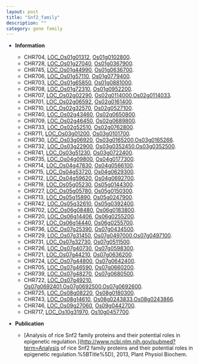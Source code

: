 ```yaml
---
layout: post
title: "Snf2_family"
description: ""
category: gene family
---
```


* **Information**  
    + CHR704, [LOC_Os01g01312](http://rice.plantbiology.msu.edu/cgi-bin/ORF_infopage.cgi?orf=LOC_Os01g01312), [Os01g0102800](http://rapdb.dna.affrc.go.jp/viewer/gbrowse_details/irgsp1?name=Os01g0102800).
    + CHR728, [LOC_Os01g27040](http://rice.plantbiology.msu.edu/cgi-bin/ORF_infopage.cgi?orf=LOC_Os01g27040), [Os01g0367900](http://rapdb.dna.affrc.go.jp/viewer/gbrowse_details/irgsp1?name=Os01g0367900).
    + CHR745, [LOC_Os01g44990](http://rice.plantbiology.msu.edu/cgi-bin/ORF_infopage.cgi?orf=LOC_Os01g44990), [Os01g0636700](http://rapdb.dna.affrc.go.jp/viewer/gbrowse_details/irgsp1?name=Os01g0636700).
    + CHR706, [LOC_Os01g57110](http://rice.plantbiology.msu.edu/cgi-bin/ORF_infopage.cgi?orf=LOC_Os01g57110), [Os01g0779400](http://rapdb.dna.affrc.go.jp/viewer/gbrowse_details/irgsp1?name=Os01g0779400).
    + CHR703, [LOC_Os01g65850](http://rice.plantbiology.msu.edu/cgi-bin/ORF_infopage.cgi?orf=LOC_Os01g65850), [Os01g0881000](http://rapdb.dna.affrc.go.jp/viewer/gbrowse_details/irgsp1?name=Os01g0881000).
    + CHR708, [LOC_Os01g72310](http://rice.plantbiology.msu.edu/cgi-bin/ORF_infopage.cgi?orf=LOC_Os01g72310), [Os01g0952200](http://rapdb.dna.affrc.go.jp/viewer/gbrowse_details/irgsp1?name=Os01g0952200).
    + CHR707, [LOC_Os02g02290](http://rice.plantbiology.msu.edu/cgi-bin/ORF_infopage.cgi?orf=LOC_Os02g02290), [Os02g0114000](http://rapdb.dna.affrc.go.jp/viewer/gbrowse_details/irgsp1?name=Os02g0114000),[Os02g0114033](http://rapdb.dna.affrc.go.jp/viewer/gbrowse_details/irgsp1?name=Os02g0114033).
    + CHR701, [LOC_Os02g06592](http://rice.plantbiology.msu.edu/cgi-bin/ORF_infopage.cgi?orf=LOC_Os02g06592), [Os02g0161400](http://rapdb.dna.affrc.go.jp/viewer/gbrowse_details/irgsp1?name=Os02g0161400).
    + CHR710, [LOC_Os02g32570](http://rice.plantbiology.msu.edu/cgi-bin/ORF_infopage.cgi?orf=LOC_Os02g32570), [Os02g0527100](http://rapdb.dna.affrc.go.jp/viewer/gbrowse_details/irgsp1?name=Os02g0527100).
    + CHR740, [LOC_Os02g43460](http://rice.plantbiology.msu.edu/cgi-bin/ORF_infopage.cgi?orf=LOC_Os02g43460), [Os02g0650800](http://rapdb.dna.affrc.go.jp/viewer/gbrowse_details/irgsp1?name=Os02g0650800).
    + CHR709, [LOC_Os02g46450](http://rice.plantbiology.msu.edu/cgi-bin/ORF_infopage.cgi?orf=LOC_Os02g46450), [Os02g0689800](http://rapdb.dna.affrc.go.jp/viewer/gbrowse_details/irgsp1?name=Os02g0689800).
    + CHR733, [LOC_Os02g52510](http://rice.plantbiology.msu.edu/cgi-bin/ORF_infopage.cgi?orf=LOC_Os02g52510), [Os02g0762800](http://rapdb.dna.affrc.go.jp/viewer/gbrowse_details/irgsp1?name=Os02g0762800).
    + CHR711, [LOC_Os03g01200](http://rice.plantbiology.msu.edu/cgi-bin/ORF_infopage.cgi?orf=LOC_Os03g01200), [Os03g0101700](http://rapdb.dna.affrc.go.jp/viewer/gbrowse_details/irgsp1?name=Os03g0101700).
    + CHR730, [LOC_Os03g06920](http://rice.plantbiology.msu.edu/cgi-bin/ORF_infopage.cgi?orf=LOC_Os03g06920), [Os03g0165200](http://rapdb.dna.affrc.go.jp/viewer/gbrowse_details/irgsp1?name=Os03g0165200),[Os03g0165266](http://rapdb.dna.affrc.go.jp/viewer/gbrowse_details/irgsp1?name=Os03g0165266).
    + CHR732, [LOC_Os03g22900](http://rice.plantbiology.msu.edu/cgi-bin/ORF_infopage.cgi?orf=LOC_Os03g22900), [Os03g0352450](http://rapdb.dna.affrc.go.jp/viewer/gbrowse_details/irgsp1?name=Os03g0352450),[Os03g0352500](http://rapdb.dna.affrc.go.jp/viewer/gbrowse_details/irgsp1?name=Os03g0352500).
    + CHR741, [LOC_Os03g51230](http://rice.plantbiology.msu.edu/cgi-bin/ORF_infopage.cgi?orf=LOC_Os03g51230), [Os03g0722400](http://rapdb.dna.affrc.go.jp/viewer/gbrowse_details/irgsp1?name=Os03g0722400).
    + CHR735, [LOC_Os04g09800](http://rice.plantbiology.msu.edu/cgi-bin/ORF_infopage.cgi?orf=LOC_Os04g09800), [Os04g0177300](http://rapdb.dna.affrc.go.jp/viewer/gbrowse_details/irgsp1?name=Os04g0177300).
    + CHR714, [LOC_Os04g47830](http://rice.plantbiology.msu.edu/cgi-bin/ORF_infopage.cgi?orf=LOC_Os04g47830), [Os04g0566100](http://rapdb.dna.affrc.go.jp/viewer/gbrowse_details/irgsp1?name=Os04g0566100).
    + CHR715, [LOC_Os04g53720](http://rice.plantbiology.msu.edu/cgi-bin/ORF_infopage.cgi?orf=LOC_Os04g53720), [Os04g0629300](http://rapdb.dna.affrc.go.jp/viewer/gbrowse_details/irgsp1?name=Os04g0629300).
    + CHR712, [LOC_Os04g59620](http://rice.plantbiology.msu.edu/cgi-bin/ORF_infopage.cgi?orf=LOC_Os04g59620), [Os04g0692700](http://rapdb.dna.affrc.go.jp/viewer/gbrowse_details/irgsp1?name=Os04g0692700).
    + CHR719, [LOC_Os05g05230](http://rice.plantbiology.msu.edu/cgi-bin/ORF_infopage.cgi?orf=LOC_Os05g05230), [Os05g0144300](http://rapdb.dna.affrc.go.jp/viewer/gbrowse_details/irgsp1?name=Os05g0144300).
    + CHR727, [LOC_Os05g05780](http://rice.plantbiology.msu.edu/cgi-bin/ORF_infopage.cgi?orf=LOC_Os05g05780), [Os05g0150300](http://rapdb.dna.affrc.go.jp/viewer/gbrowse_details/irgsp1?name=Os05g0150300).
    + CHR713, [LOC_Os05g15890](http://rice.plantbiology.msu.edu/cgi-bin/ORF_infopage.cgi?orf=LOC_Os05g15890), [Os05g0247900](http://rapdb.dna.affrc.go.jp/viewer/gbrowse_details/irgsp1?name=Os05g0247900).
    + CHR742, [LOC_Os05g32610](http://rice.plantbiology.msu.edu/cgi-bin/ORF_infopage.cgi?orf=LOC_Os05g32610), [Os05g0392400](http://rapdb.dna.affrc.go.jp/viewer/gbrowse_details/irgsp1?name=Os05g0392400).
    + CHR702, [LOC_Os06g08480](http://rice.plantbiology.msu.edu/cgi-bin/ORF_infopage.cgi?orf=LOC_Os06g08480), [Os06g0183800](http://rapdb.dna.affrc.go.jp/viewer/gbrowse_details/irgsp1?name=Os06g0183800).
    + CHR720, [LOC_Os06g14406](http://rice.plantbiology.msu.edu/cgi-bin/ORF_infopage.cgi?orf=LOC_Os06g14406), [Os06g0255200](http://rapdb.dna.affrc.go.jp/viewer/gbrowse_details/irgsp1?name=Os06g0255200).
    + CHR737, [LOC_Os06g14440](http://rice.plantbiology.msu.edu/cgi-bin/ORF_infopage.cgi?orf=LOC_Os06g14440), [Os06g0255700](http://rapdb.dna.affrc.go.jp/viewer/gbrowse_details/irgsp1?name=Os06g0255700).
    + CHR736, [LOC_Os07g25390](http://rice.plantbiology.msu.edu/cgi-bin/ORF_infopage.cgi?orf=LOC_Os07g25390), [Os07g0434500](http://rapdb.dna.affrc.go.jp/viewer/gbrowse_details/irgsp1?name=Os07g0434500).
    + CHR729, [LOC_Os07g31450](http://rice.plantbiology.msu.edu/cgi-bin/ORF_infopage.cgi?orf=LOC_Os07g31450), [Os07g0497000](http://rapdb.dna.affrc.go.jp/viewer/gbrowse_details/irgsp1?name=Os07g0497000),[Os07g0497100](http://rapdb.dna.affrc.go.jp/viewer/gbrowse_details/irgsp1?name=Os07g0497100).
    + CHR731, [LOC_Os07g32730](http://rice.plantbiology.msu.edu/cgi-bin/ORF_infopage.cgi?orf=LOC_Os07g32730), [Os07g0511500](http://rapdb.dna.affrc.go.jp/viewer/gbrowse_details/irgsp1?name=Os07g0511500).
    + CHR726, [LOC_Os07g40730](http://rice.plantbiology.msu.edu/cgi-bin/ORF_infopage.cgi?orf=LOC_Os07g40730), [Os07g0598300](http://rapdb.dna.affrc.go.jp/viewer/gbrowse_details/irgsp1?name=Os07g0598300).
    + CHR721, [LOC_Os07g44210](http://rice.plantbiology.msu.edu/cgi-bin/ORF_infopage.cgi?orf=LOC_Os07g44210), [Os07g0636200](http://rapdb.dna.affrc.go.jp/viewer/gbrowse_details/irgsp1?name=Os07g0636200).
    + CHR724, [LOC_Os07g44800](http://rice.plantbiology.msu.edu/cgi-bin/ORF_infopage.cgi?orf=LOC_Os07g44800), [Os07g0642400](http://rapdb.dna.affrc.go.jp/viewer/gbrowse_details/irgsp1?name=Os07g0642400).
    + CHR705, [LOC_Os07g46590](http://rice.plantbiology.msu.edu/cgi-bin/ORF_infopage.cgi?orf=LOC_Os07g46590), [Os07g0660200](http://rapdb.dna.affrc.go.jp/viewer/gbrowse_details/irgsp1?name=Os07g0660200).
    + CHR739, [LOC_Os07g48270](http://rice.plantbiology.msu.edu/cgi-bin/ORF_infopage.cgi?orf=LOC_Os07g48270), [Os07g0680500](http://rapdb.dna.affrc.go.jp/viewer/gbrowse_details/irgsp1?name=Os07g0680500).
    + CHR722, [LOC_Os07g49210](http://rice.plantbiology.msu.edu/cgi-bin/ORF_infopage.cgi?orf=LOC_Os07g49210), [Os07g0692401](http://rapdb.dna.affrc.go.jp/viewer/gbrowse_details/irgsp1?name=Os07g0692401),[Os07g0692500](http://rapdb.dna.affrc.go.jp/viewer/gbrowse_details/irgsp1?name=Os07g0692500),[Os07g0692600](http://rapdb.dna.affrc.go.jp/viewer/gbrowse_details/irgsp1?name=Os07g0692600).
    + CHR725, [LOC_Os08g08220](http://rice.plantbiology.msu.edu/cgi-bin/ORF_infopage.cgi?orf=LOC_Os08g08220), [Os08g0180300](http://rapdb.dna.affrc.go.jp/viewer/gbrowse_details/irgsp1?name=Os08g0180300).
    + CHR743, [LOC_Os08g14610](http://rice.plantbiology.msu.edu/cgi-bin/ORF_infopage.cgi?orf=LOC_Os08g14610), [Os08g0243833](http://rapdb.dna.affrc.go.jp/viewer/gbrowse_details/irgsp1?name=Os08g0243833),[Os08g0243866](http://rapdb.dna.affrc.go.jp/viewer/gbrowse_details/irgsp1?name=Os08g0243866).
    + CHR746, [LOC_Os09g27060](http://rice.plantbiology.msu.edu/cgi-bin/ORF_infopage.cgi?orf=LOC_Os09g27060), [Os09g0442700](http://rapdb.dna.affrc.go.jp/viewer/gbrowse_details/irgsp1?name=Os09g0442700).
    + CHR717, [LOC_Os10g31970](http://rice.plantbiology.msu.edu/cgi-bin/ORF_infopage.cgi?orf=LOC_Os10g31970), [Os10g0457700](http://rapdb.dna.affrc.go.jp/viewer/gbrowse_details/irgsp1?name=Os10g0457700).

* **Publication**  
    + [Analysis of rice Snf2 family proteins and their potential roles in epigenetic regulation.](http://www.ncbi.nlm.nih.gov/pubmed?term=Analysis of rice Snf2 family proteins and their potential roles in epigenetic regulation.%5BTitle%5D), 2013, Plant Physiol Biochem.


